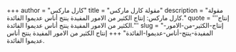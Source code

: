 +++
author = "كارل ماركس"
title = "مقولة كارل ماركس"
description = "مقولة كارل ماركس: إنتاج الكثير من الامور المفيدة ينتج أناس عديموا الفائدة."
quote = '''إنتاج الكثير من الامور المفيدة ينتج أناس عديموا الفائدة.'''
slug = "إنتاج-الكثير-من-الامور-المفيدة-ينتج-أناس-عديموا-الفائدة"
+++
إنتاج الكثير من الامور المفيدة ينتج أناس عديموا الفائدة.

